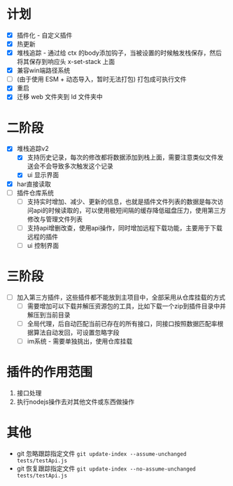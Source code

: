 # 计划
* [x] 插件化 - 自定义插件
* [x] 热更新
* [x] 堆栈追踪 - 通过给 ctx 的body添加钩子，当被设置的时候触发栈保存，然后将其保存到响应头 x-set-stack 上面
* [x] 兼容win端路径系统
* [ ] (由于使用 ESM + 动态导入，暂时无法打包) 打包成可执行文件
* [x] 重启
* [x] 迁移 web 文件夹到 ld 文件夹中
# 二阶段
* [x] 堆栈追踪v2
    * [x] 支持历史记录，每次的修改都将数据添加到栈上面，需要注意类似文件发送会不会导致多次触发这个记录
    * [x] ui 显示界面
* [x] har直接读取
* [ ] 插件仓库系统
    * [ ] 支持实时增加、减少、更新的信息，也就是插件文件列表的数据是每次访问api的时候读取的，可以使用极短间隔的缓存降低磁盘压力，使用第三方修改与管理文件列表
    * [ ] 支持api增删改查，使用api操作，同时增加远程下载功能，主要用于下载远程的插件
    * [ ] ui 控制界面
# 三阶段
* [ ] 加入第三方插件，这些插件都不能放到主项目中，全部采用从仓库挂载的方式
    * [ ] 需要增加可以下载并解压资源包的工具，比如下载一个zip到插件目录中并解压到当前目录
    * [ ] 全局代理，后自动匹配当前已存在的所有接口，同接口按照数据匹配率根据算法自动发回，可设置忽略字段
    * [ ] im系统 - 需要单独挑出，使用仓库挂载

# 插件的作用范围
1. 接口处理
2. 执行nodejs操作去对其他文件或东西做操作

# 其他
* git 忽略跟踪指定文件 `git update-index --assume-unchanged tests/testApi.js`
* git 恢复跟踪指定文件 `git update-index --no-assume-unchanged tests/testApi.js`